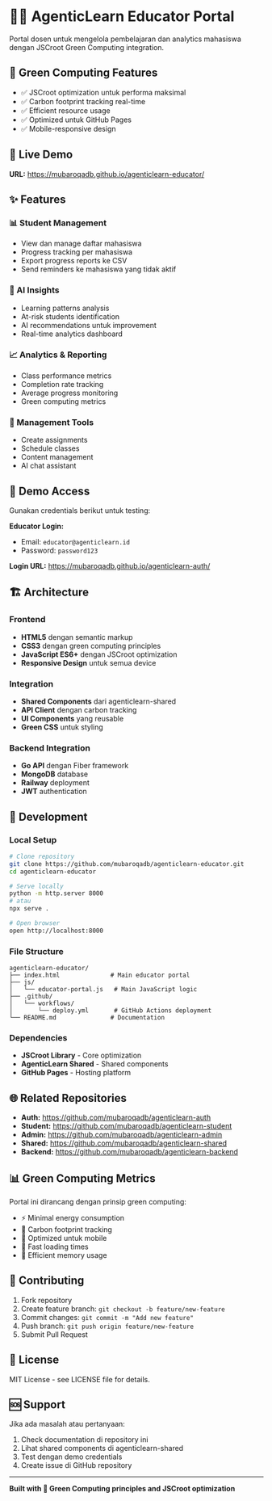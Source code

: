 # 👨‍🏫 AgenticLearn Educator Portal

Portal dosen untuk mengelola pembelajaran dan analytics mahasiswa dengan JSCroot Green Computing integration.

## 🌱 Green Computing Features

- ✅ JSCroot optimization untuk performa maksimal
- ✅ Carbon footprint tracking real-time
- ✅ Efficient resource usage
- ✅ Optimized untuk GitHub Pages
- ✅ Mobile-responsive design

## 🚀 Live Demo

**URL:** https://mubaroqadb.github.io/agenticlearn-educator/

## ✨ Features

### 📊 Student Management
- View dan manage daftar mahasiswa
- Progress tracking per mahasiswa
- Export progress reports ke CSV
- Send reminders ke mahasiswa yang tidak aktif

### 🤖 AI Insights
- Learning patterns analysis
- At-risk students identification
- AI recommendations untuk improvement
- Real-time analytics dashboard

### 📈 Analytics & Reporting
- Class performance metrics
- Completion rate tracking
- Average progress monitoring
- Green computing metrics

### 🔧 Management Tools
- Create assignments
- Schedule classes
- Content management
- AI chat assistant

## 🔑 Demo Access

Gunakan credentials berikut untuk testing:

**Educator Login:**
- Email: `educator@agenticlearn.id`
- Password: `password123`

**Login URL:** https://mubaroqadb.github.io/agenticlearn-auth/

## 🏗️ Architecture

### Frontend
- **HTML5** dengan semantic markup
- **CSS3** dengan green computing principles
- **JavaScript ES6+** dengan JSCroot optimization
- **Responsive Design** untuk semua device

### Integration
- **Shared Components** dari agenticlearn-shared
- **API Client** dengan carbon tracking
- **UI Components** yang reusable
- **Green CSS** untuk styling

### Backend Integration
- **Go API** dengan Fiber framework
- **MongoDB** database
- **Railway** deployment
- **JWT** authentication

## 🔧 Development

### Local Setup
```bash
# Clone repository
git clone https://github.com/mubaroqadb/agenticlearn-educator.git
cd agenticlearn-educator

# Serve locally
python -m http.server 8000
# atau
npx serve .

# Open browser
open http://localhost:8000
```

### File Structure
```
agenticlearn-educator/
├── index.html              # Main educator portal
├── js/
│   └── educator-portal.js   # Main JavaScript logic
├── .github/
│   └── workflows/
│       └── deploy.yml       # GitHub Actions deployment
└── README.md               # Documentation
```

### Dependencies
- **JSCroot Library** - Core optimization
- **AgenticLearn Shared** - Shared components
- **GitHub Pages** - Hosting platform

## 🌐 Related Repositories

- **Auth:** https://github.com/mubaroqadb/agenticlearn-auth
- **Student:** https://github.com/mubaroqadb/agenticlearn-student
- **Admin:** https://github.com/mubaroqadb/agenticlearn-admin
- **Shared:** https://github.com/mubaroqadb/agenticlearn-shared
- **Backend:** https://github.com/mubaroqadb/agenticlearn-backend

## 📊 Green Computing Metrics

Portal ini dirancang dengan prinsip green computing:
- ⚡ Minimal energy consumption
- 🌱 Carbon footprint tracking
- 📱 Optimized untuk mobile
- 🚀 Fast loading times
- 💾 Efficient memory usage

## 🤝 Contributing

1. Fork repository
2. Create feature branch: `git checkout -b feature/new-feature`
3. Commit changes: `git commit -m "Add new feature"`
4. Push branch: `git push origin feature/new-feature`
5. Submit Pull Request

## 📄 License

MIT License - see LICENSE file for details.

## 🆘 Support

Jika ada masalah atau pertanyaan:
1. Check documentation di repository ini
2. Lihat shared components di agenticlearn-shared
3. Test dengan demo credentials
4. Create issue di GitHub repository

---

**Built with 🌱 Green Computing principles and JSCroot optimization**
